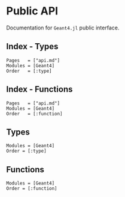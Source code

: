 # Public API

Documentation for `Geant4.jl` public interface.

## Index - Types
```@index
Pages   = ["api.md"]
Modules = [Geant4]
Order   = [:type]
```
## Index - Functions
```@index
Pages   = ["api.md"]
Modules = [Geant4]
Order   = [:function]
```

## Types
```@autodocs
Modules = [Geant4]
Order = [:type]
```
## Functions
```@autodocs
Modules = [Geant4]
Order = [:function]
```

